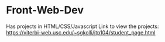 # Front-Web-Dev
Has projects in HTML/CSS/Javascript
Link to view the projects: https://viterbi-web.usc.edu/~sgkolli/itp104/student_page.html

